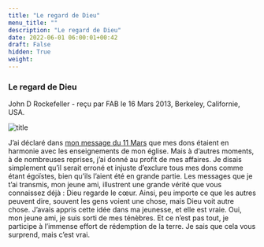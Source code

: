 ```yaml
---
title: "Le regard de Dieu"
menu_title: ""
description: "Le regard de Dieu"
date: 2022-06-01 06:00:01+00:42
draft: False
hidden: True
weight:
---
```

### Le regard de Dieu

John D Rockefeller - reçu par FAB le 16 Mars 2013, Berkeley, Californie, USA.

![title](/fr-contemporary-messages/fr-contemporary-messages-by-date-order/fr-contemporary-messages-2013/fr-2013-john-davidson-rockfeller-1-2013.jpeg)

J’ai déclaré dans [mon message du 11 Mars](/fr-contemporary-messages/fr-contemporary-messages-by-date-order/fr-contemporary-messages-2013/fr-2013-3-11-1-fab-john-d-rockefeller/) que mes dons étaient en harmonie avec les enseignements de mon église. Mais à d’autres moments, à de nombreuses reprises, j’ai donné au profit de mes affaires. Je disais simplement qu’il serait erroné et injuste d’exclure tous mes dons comme étant égoïstes, bien qu’ils l’aient été en grande partie. Les messages que je t’ai transmis, mon jeune ami, illustrent une grande vérité que vous connaissez déjà : Dieu regarde le cœur. Ainsi, peu importe ce que les autres peuvent dire, souvent les gens voient une chose, mais Dieu voit autre chose. J’avais appris cette idée dans ma jeunesse, et elle est vraie. Oui, mon jeune ami, je suis sorti de mes ténèbres. Et ce n’est pas tout, je participe à l’immense effort de rédemption de la terre. Je sais que cela vous surprend, mais c’est vrai.
